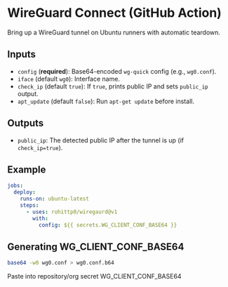 # WireGuard Connect (GitHub Action)

Bring up a WireGuard tunnel on Ubuntu runners with automatic teardown.

## Inputs

- `config` (**required**): Base64-encoded `wg-quick` config (e.g., `wg0.conf`).
- `iface` (default `wg0`): Interface name.
- `check_ip` (default `true`): If `true`, prints public IP and sets `public_ip` output.
- `apt_update` (default `false`): Run `apt-get update` before install.

## Outputs

- `public_ip`: The detected public IP after the tunnel is up (if `check_ip=true`).

## Example

```yaml
jobs:
  deploy:
    runs-on: ubuntu-latest
    steps:
      - uses: rohittp0/wiregaurd@v1
        with:
          config: ${{ secrets.WG_CLIENT_CONF_BASE64 }}
```

## Generating WG_CLIENT_CONF_BASE64

```bash
base64 -w0 wg0.conf > wg0.conf.b64
```

Paste into repository/org secret WG_CLIENT_CONF_BASE64
